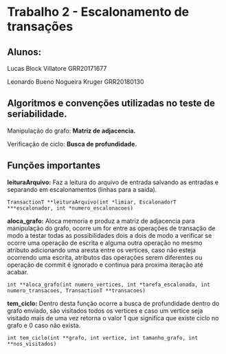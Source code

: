 # Trabalho 2 - Escalonamento de transações 
## Alunos: 
Lucas Block Villatore GRR20171677

Leonardo Bueno Nogueira Kruger GRR20180130
## Algoritmos e convenções utilizadas no teste de seriabilidade.
Manipulação do grafo: **Matriz de adjacencia.**

Verificação de ciclo: **Busca de profundidade.**

## Funções importantes
**leituraArquivo:** Faz a leitura do arquivo de entrada salvando as entradas e separando em escalonamentos (linhas para a saida).
```
TransactionT **leituraArquivo(int *limiar, EscalonadorT ***escalonador, int *numero_escalonacoes)
```
**aloca_grafo:** Aloca memoria e produz a matriz de adjacencia para manipulação do grafo, ocorre um for entre as operações de transação de modo a testar todas as possibilidades dois a dois de modo a verificar se ocorre uma operação de escrita e alguma outra operação no mesmo atributo adicionando uma aresta entre os vertices, caso não esteja ocorrendo uma escrita, atributos das operações serem diferentes ou operação de commit é ignorado e continua para proxima iteração até acabar.  
```
int **aloca_grafo(int numero_vertices, int *tarefa_escalonada, int numero_transacoes, TransactionT **transacoes)
```
**tem_ciclo:** Dentro desta função ocorre a busca de profundidade dentro do grafo enviado, são visitados todos os vertices e caso um vertice seja visitado mais de uma vez retorna o valor 1 que significa que existe ciclo no grafo e 0 caso não exista.
```
int tem_ciclo(int **grafo, int vertice, int tamanho_grafo, int **nos_visitados)
```

